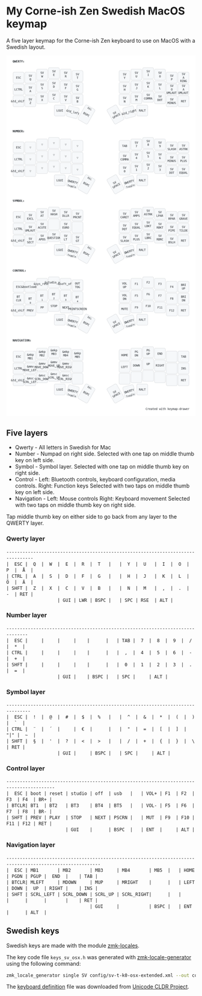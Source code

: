 # My Corne-ish Zen Swedish MacOS keymap

A five layer keymap for the Corne-ish Zen keyboard to use on MacOS with
a Swedish layout.

![My Corne-ish Zen Swedish MacOS keymap](corne-ish-zen.png)

## Five layers

- Qwerty - All letters in Swedish for Mac
- Number - Numpad on right side.
  Selected with one tap on middle thumb key on left side.
- Symbol - Symbol layer.
  Selected with one tap on middle thumb key on right side.
- Control - Left: Bluetooth controls, keyboard configuration, media controls. Right: Function keys
  Selected with two taps on middle thumb key on left side.
- Navigation - Left: Mouse controls Right: Keyboard movement
  Selected with two taps on middle thumb key on right side.

Tap middle thumb key on either side to go back from any layer to the QWERTY
layer.

### Qwerty layer

```
--------------------------------------------------------------------------------
|  ESC |  Q  |  W  |  E  |  R  |  T   |   |  Y  |  U   |  I  |  O  |  P  |  Å  |
| CTRL |  A  |  S  |  D  |  F  |  G   |   |  H  |  J   |  K  |  L  |  Ö  |  Ä  |
| SHFT |  Z  |  X  |  C  |  V  |  B   |   |  N  |  M   |  ,  |  .  |  -  | RET |
                   | GUI | LWR | BSPC |   | SPC | RSE  | ALT |
```

### Number layer

```
------------------------------------------------------------------------------
|  ESC |     |     |     |    |      |   | TAB |  7  |  8  |  9  |  /  |  *  |
| CTRL |     |     |     |    |      |   |  ,  |  4  |  5  |  6  |  -  |  +  |
| SHFT |     |     |     |    |      |   |  0  |  1  |  2  |  3  |  .  |  =  |
                   | GUI |    | BSPC |   | SPC |     | ALT |
```

### Symbol layer

```
-------------------------------------------------------------------------------
|  ESC |  !  |  @  |  #  |  $  |  %   |   |  ^  |  &  |  *  |  (  |  )  |  `  |
| CTRL |  ¨  |  ´  |     |  €  |      |   |  "  |  =  |  [  |  ]  | "|" |  ~  |
| SHFT |  §  |  '  |  ?  |  <  |  >   |   |  /  |  +  |  {  |  }  |  \  | RET |
                   | GUI |     | BSPC |   | SPC |     | ALT |
```

### Control layer

```
----------------------------------------------------------------------------------------
|  ESC | boot | reset | studio | off  | usb   |   | VOL+ | F1  | F2  | F3  | F4  | BR+ |
| BTCLR| BT1  | BT2   | BT3    | BT4  | BT5   |   | VOL- | F5  | F6  | F7  | F8  | BR- |
| SHFT | PREV | PLAY  | STOP   | NEXT | PSCRN |   | MUT  | F9  | F10 | F11 | F12 | RET |
                      | GUI    |      | BSPC  |   | ENT  |     | ALT |
```

### Navigation layer

```
---------------------------------------------------------------------------------------------------------
|  ESC | MB1       | MB2       | MB3     | MB4       | MB5  |   | HOME | PGDN | PGUP |  END  |    | TAB |
| BTCLR| MLEFT     | MDOWN     | MUP     | MRIGHT    |      |   | LEFT | DOWN |  UP  | RIGHT |    | INS |
| SHFT | SCRL_LEFT | SCRL_DOWN | SCRL_UP | SCRL_RIGHT|      |   |      |      |      |       |    | RET |
                               | GUI     |           | BSPC |   | ENT  |      | ALT  |
```

## Swedish keys

Swedish keys are made with the module [zmk-locales](https://github.com/joelspadin/zmk-locales).

The key code file `keys_sv_osx.h` was generated with
[zmk-locale-generator](https://github.com/joelspadin/zmk-locale-generator) using the following command:

```bash
zmk_locale_generator single SV config/sv-t-k0-osx-extended.xml --out config/keys_sv_osx.h
```

The [keyboard definition](https://github.com/unicode-org/cldr/blob/9122a1a738f02cfd652c4cc1c865e1fd789a92a2/keyboards/osx/sv-t-k0-osx-extended.xml)
file was downloaded from [Unicode CLDR Project](https://github.com/unicode-org/cldr).
